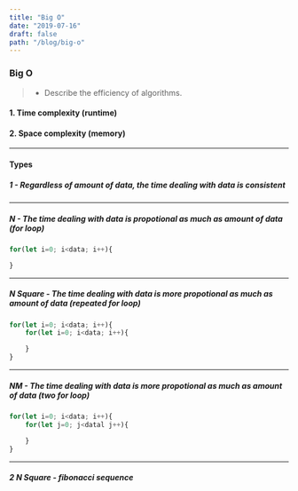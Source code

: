 ```yaml
---
title: "Big O"
date: "2019-07-16"
draft: false
path: "/blog/big-o"
---
```


### Big O
> - Describe the efficiency of algorithms.

#### 1. Time complexity (runtime)
#### 2. Space complexity (memory)

---

#### Types
##### 1 - Regardless of amount of data, the time dealing with data is consistent
---
##### N - The time dealing with data is propotional as much as amount of data (for loop)
```js
for(let i=0; i<data; i++){

}
```
---
##### N Square - The time dealing with data is more propotional as much as amount of data (repeated for loop)
```js
for(let i=0; i<data; i++){
    for(let i=0; i<data; i++){

    }
}
```
---
##### NM - The time dealing with data is more propotional as much as amount of data (two for loop)
```js
for(let i=0; i<data; i++){
    for(let j=0; j<datal j++){

    }
}
```
---
##### 2 N Square - fibonacci sequence
